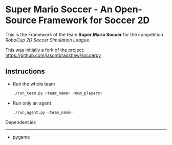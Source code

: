 Super Mario Soccer - An Open-Source Framework for Soccer 2D
===========================================================

This is the Framework of the team **Super Mario Soccer** for the
competition *RoboCup 2D Soccer Simulation League*.

This was initially a fork of the project: https://github.com/jasontbradshaw/soccerpy

Instructions
------------
* Run the whole team

    ```bash
    ./run_team.py <team_name> <num_players>
    ```
* Run only an agent

    ```bash
    ./run_agent.py <team_name>
    ```


Dependencies
____________
* pygame
